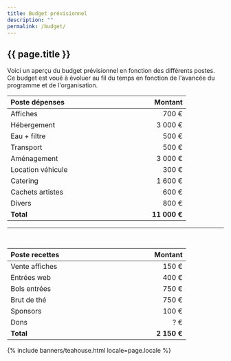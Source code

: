 ```yaml
---
title: Budget prévisionnel
description: ""
permalink: /budget/
---
```

<style>
  th {
    width: 12em;
  }
</style>
<section class="section">
  <div class="wrapper" markdown="1">

# {{ page.title }}
    
Voici un aperçu du budget prévisionnel en fonction des différents postes. Ce budget est voué à évoluer au fil du temps en fonction de l'avancée du programme et de l'organisation.

| Poste dépenses    | Montant      |
| :---------------- | -----------: |
| Affiches          |        700 € |
| Hébergement       |      3 000 € |
| Eau + filtre      |        500 € |
| Transport         |        500 € |
| Aménagement       |      3 000 € |
| Location véhicule |        300 € |
| Catering          |      1 600 € |
| Cachets artistes  |        600 € |
| Divers            |        800 € |
| **Total**         | **11 000 €** |

---

<br>

| Poste recettes    | Montant     |
| :---------------- | ----------: |
| Vente affiches    |       150 € |
| Entrées web       |       400 € |
| Bols entrées      |       750 € |
| Brut de thé       |       750 € |
| Sponsors          |       100 € |
| Dons              |         ? € |
| **Total**         | **2 150 €** |

  </div>
</section>

{% include banners/teahouse.html locale=page.locale %}
